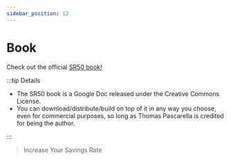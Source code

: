```yaml
---
sidebar_position: 12
---
```

# Book 

Check out the official [SR50 book!](https://docs.google.com/document/d/1Va6BySu3akYa1SWyfu4Awht-jDD21Gd4p0qcxM8cSog/edit?usp=sharing)

:::tip Details

- The SR50 book is a Google Doc released under the Creative Commons License. 
- You can download/distribute/build on top of it in any way you choose, even for commercial purposes, so long as Thomas Pascarella is credited for being the author.

:::

>Increase Your Savings Rate